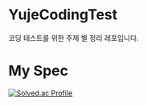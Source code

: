 # YujeCodingTest
코딩 테스트를 위한 주제 별 정리 레포입니다.
# My Spec
[![Solved.ac Profile](http://mazassumnida.wtf/api/v2/generate_badge?boj=dbwp031)](https://solved.ac/dbwp031/)
